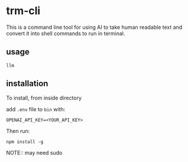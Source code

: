 # trm-cli

This is a command line tool for using AI to take human readable text and convert it into shell commands to run in terminal.

## usage

```
llm
```

## installation

To install, from inside directory

add `.env` file to `bin` with:

```
OPENAI_API_KEY=<YOUR_API_KEY>
```

Then run:

```
npm install -g
```

NOTE:: may need sudo
